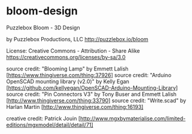 bloom-design
============

Puzzlebox Bloom - 3D Design


by Puzzlebox Productions, LLC
http://puzzlebox.io/bloom

License: Creative Commons - Attribution - Share Alike
         https://creativecommons.org/licenses/by-sa/3.0

source credit: "Blooming Lamp" by Emmett Lalish [https://www.thingiverse.com/thing:37926]
source credit: "Arduino OpenSCAD mounting library (v2.0)" by Kelly Egan [https://github.com/kellyegan/OpenSCAD-Arduino-Mounting-Library]
source credit: "Pin Connectors V3" by Tony Buser and Emmett Lalish [http://www.thingiverse.com/thing:33790]
source credit: "Write.scad" by Harlan Martin [http://www.thingiverse.com/thing:16193]

creative credit: Patrick Jouin [http://www.mgxbymaterialise.com/limited-editions/mgxmodel/detail/detail/71]
